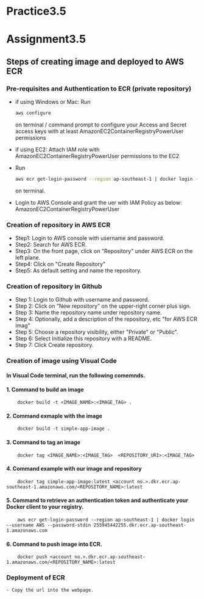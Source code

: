 # Practice3.5
# Assignment3.5

## Steps of creating image and deployed to AWS ECR

### Pre-requisites and Authentication to ECR (private repository)
- if using Windows or Mac:
    Run 
    ```sh
    aws configure
    ```
    on terminal / command prompt to configure your Access and Secret access keys with at least AmazonEC2ContainerRegistryPowerUser permissions
- if using EC2:
    Attach IAM role with AmazonEC2ContainerRegistryPowerUser permissions to the EC2 

- Run
    ```sh
    aws ecr get-login-password --region ap-southeast-1 | docker login --username AWS --password-stdin <aws account number>.dkr.ecr.ap-southeast-1.amazonaws.com
    ```
    on terminal.

- Login to AWS Console and grant the uer with IAM Policy as below:
    AmazonEC2ContainerRegistryPowerUser 

### Creation of repository in AWS ECR

- Step1:  Login to AWS console with username and password. 
- Step2: Search for AWS ECR.
- Step3: On the front page, click on "Repository" under AWS ECR on the left plane.
- Step4: Click on "Create Repository"
- Step5: As default setting and name the repository.

### Creation of repository in Github

- Step 1: Login to Github with username and password. 
- Step 2: Click on "New repository" on the upper-right corner plus sign.
- Step 3: Name the repository name under repository name. 
- Step 4: Optionally, add a description of the repository, etc "for AWS ECR imag"
- Step 5: Choose a repository visibility, either "Private" or "Public".
- Step 6: Select Initialize this repository with a README.
- Step 7: Click Create repository.

### Creation of image using Visual Code

#### In Visual Code terminal, run the following comemnds. 

#### 1. Command to build an image
    
        docker build -t <IMAGE_NAME>:<IMAGE_TAG> .
     
#### 2. Command exmaple with the image
       
        docker build -t simple-app-image .
      
#### 3. Command to tag an image
      
        docker tag <IMAGE_NAME>:<IMAGE_TAG>  <REPOSITORY_URI>:<IMAGE_TAG>
    
#### 4. Command example with our image and repository
    
        docker tag simple-app-image:latest <account no.>.dkr.ecr.ap-southeast-1.amazonaws.com/<REPOSITORY_NAME>:latest
    
#### 5. Command to retrieve an authentication token and authenticate your Docker client to your registry.
    
        aws ecr get-login-password --region ap-southeast-1 | docker login --username AWS --password-stdin 255945442255.dkr.ecr.ap-southeast-1.amazonaws.com
    
#### 6. Command to push image into ECR.
       
        docker push <account no.>.dkr.ecr.ap-southeast-1.amazonaws.com/<REPOSITORY_NAME>:latest
        
### Deployment of ECR
    - Copy the url into the webpage.

